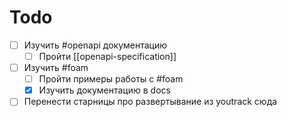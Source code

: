 # Todo

- [ ] Изучить #openapi документацию
  - [ ] Пройти [[openapi-specification]]
- [ ] Изучить #foam
  - [ ] Пройти примеры работы с #foam
  - [x] Изучить документацию в docs
- [ ] Перенести старницы про развертывание из youtrack сюда
